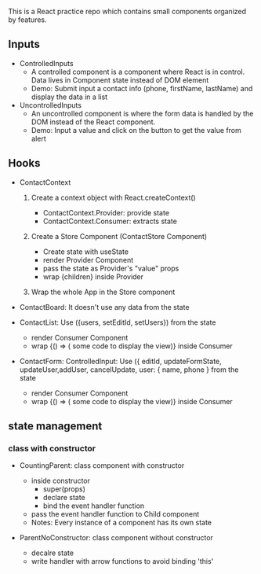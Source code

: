 This is a React practice repo which contains small components organized by features.

## Inputs

- ControlledInputs
  - A controlled component is a component where React is in control. Data lives in Component state instead of DOM element
  - Demo: Submit input a contact info (phone, firstName, lastName) and display the data in a list
- UncontrolledInputs
  - An uncontrolled component is where the form data is handled by the DOM instead of the React component.
  - Demo: Input a value and click on the button to get the value from alert

## Hooks

- ContactContext

  1. Create a context object with React.createContext()

     - ContactContext.Provider: provide state
     - ContactContext.Consumer: extracts state

  2. Create a Store Component (ContactStore Component)

     - Create state with useState
     - render Provider Component
     - pass the state as Provider's "value" props
     - wrap {children} inside Provider

  3. Wrap the whole App in the Store component <br/>

- ContactBoard: It doesn't use any data from the state
- ContactList: Use ({users, setEditId, setUsers}) from the state

  - render Consumer Component
  - wrap {() => ( some code to display the view)} inside Consumer

- ContactForm: ControlledInput: Use ({ editId, updateFormState, updateUser,addUser, cancelUpdate, user: { name, phone } from the state
  - render Consumer Component
  - wrap {() => ( some code to display the view)} inside Consumer

## state management

### class with constructor

- CountingParent: class component with constructor

  - inside constructor
    - super(props)
    - declare state
    - bind the event handler function
  - pass the event handler function to Child component
  - Notes: Every instance of a component has its own state

- ParentNoConstructor: class component without constructor
  - decalre state
  - write handler with arrow functions to avoid binding 'this'
